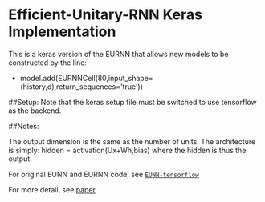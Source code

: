 # Efficient-Unitary-RNN Keras Implementation
This is a keras version of the EURNN that allows new models to be constructed by the line:
  - model.add(EURNNCell(80,input_shape=(history,d),return_sequences='true'))

##Setup:
Note that the keras setup file must be switched to use tensorflow as the backend.


##Notes:

The output dimension is the same as the number of units.
The architecture is simply:
  hidden = activation(Ux+Wh,bias)
  where the hidden is thus the output. 


For original EUNN and EURNN code, see [`EUNN-tensorflow`](https://github.com/jingli9111/EUNN-tensorflow)

For more detail, see [paper](https://arxiv.org/pdf/1612.05231.pdf)
